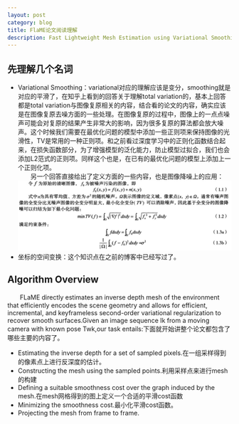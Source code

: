 ```yaml
---
layout: post
category: blog
title: FlaME论文阅读理解
description: Fast Lightweight Mesh Estimation using Variational Smoothing on Delaunay Graphs
---
```


## 先理解几个名词
- Variational Smoothing：variational对应的理解应该是变分，smoothing就是对应的平滑了，在知乎上看到的回答关于理解total variation的，基本上回答都是total variation与图像复原相关的内容，结合看的论文的内容，确实应该是在图像复原去噪方面的一些处理。在图像复原的过程中，图像上的一点点噪声可能会对复原的结果产生非常大的影响，因为很多复原的算法都会放大噪声。这个时候我们需要在最优化问题的模型中添加一些正则项来保持图像的光滑性，TV是常用的一种正则项。和之前看过深度学习中的正则化函数结合起来，在损失函数部分，为了增强模型的泛化能力，防止模型过拟合，我们也会添加L2范式的正则项。同样这个也是，在已有的最优化问题的模型上添加上一个正则化项。<br>
　　另一个回答直接给出了定义方面的一些内容，也是图像降噪上的应用：![/downloads/tv.jpg](/downloads/tv.jpg)
- 坐标的空间变换：这个知识点在之前的博客中已经写过了。

## Algorithm Overview
　　FLaME directly estimates an inverse depth mesh of the environment that efficiently encodes the scene geometry and allows for efficient, incremental, and keyframeless second-order variational regularization to recover smooth surfaces.Given an image sequence Ik from a moving camera with known pose Twk,our task entails:下面就开始讲整个论文都包含了哪些主要的内容了。
- Estimating the inverse depth for a set of sampled pixels.在一组采样得到的像素点上进行反深度的估计。
- Constructing the mesh using the sampled points.利用采样点来进行mesh的构建
- Defining a suitable smoothness cost over the graph induced by the mesh.在mesh网格得到的图上定义一个合适的平滑cost函数
- Minimizing the smoothness cost.最小化平滑cost函数。
- Projecting the mesh from frame to frame.